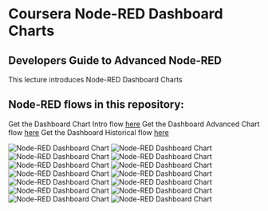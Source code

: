 # Coursera Node-RED Dashboard Charts
## Developers Guide to Advanced Node-RED

This lecture introduces Node-RED Dashboard Charts

## Node-RED flows in this repository:
Get the Dashboard Chart Intro flow [here](flows/Dashboard-Chart-Intro.json)
Get the Dashboard Advanced Chart flow [here](flows/Dashboard-Chart-Advanced.json)
Get the Dashboard Historical flow [here](flows/Dashboard-Chart-Historical.json)

![Node-RED Dashboard Chart](screenshots/NRD-Charts-Intro-Flow.png?raw=true "Node-RED Dashboard Chart")
![Node-RED Dashboard Chart](screenshots/NRD-Charts-Intro-Dashboard.png?raw=true "Node-RED Dashboard Chart")
![Node-RED Dashboard Chart](screenshots/NRD-Charts-Intro-Dashboard-Line.png?raw=true "Node-RED Dashboard Chart")
![Node-RED Dashboard Chart](screenshots/NRD-Charts-Intro-Dashboard-bar.png?raw=true "Node-RED Dashboard Chart")
![Node-RED Dashboard Chart](screenshots/NRD-Charts-Intro-Dashboard-pie.png?raw=true "Node-RED Dashboard Chart")
![Node-RED Dashboard Chart](screenshots/NRD-Charts-Intro-Flow-LineChartArray.png?raw=true "Node-RED Dashboard Chart")
![Node-RED Dashboard Chart](screenshots/NRD-Charts-Intro-Flow-LineChartArrayM.png?raw=true "Node-RED Dashboard Chart")
![Node-RED Dashboard Chart](screenshots/NRD-Charts-Intro-Flow-BarArray.png?raw=true "Node-RED Dashboard Chart")
![Node-RED Dashboard Chart](screenshots/NRD-Charts-Intro-Flow-PieArray.png?raw=true "Node-RED Dashboard Chart")
![Node-RED Dashboard Chart](screenshots/NRD-Charts-Historical-Flow.png?raw=true "Node-RED Dashboard Chart")
![Node-RED Dashboard Chart](screenshots/NRD-Charts-Historical-Dashboard.png?raw=true "Node-RED Dashboard Chart")
![Node-RED Dashboard Chart](screenshots/NRD-Charts-Historical-Flow-LineChartArray.png?raw=true "Node-RED Dashboard Chart")
![Node-RED Dashboard Chart](screenshots/NRD-AdvancedCharts.png?raw=true "Node-RED Dashboard Chart")
![Node-RED Dashboard Chart](screenshots/NRD-AdvancedCharts-Flow.png?raw=true "Node-RED Dashboard Chart")

